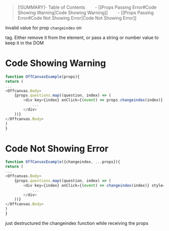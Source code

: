 >[!SUMMARY]- Table of Contents
>        - [[Props Passing Error#Code Showing Warning|Code Showing Warning]]
>        - [[Props Passing Error#Code Not Showing Error|Code Not Showing Error]]

Invalid value for prop `changeindex` on <div></div> tag. Either remove it from the element, or pass a string or number value to keep it in the DOM

# Code Showing Warning

```javascript
function OffCanvasExample(props){
return (
...
<Offcanvas.Body>
	{props.questions.map((question, index) => (
		<div key={index} onClick={(event) => props.changeindex(index)} style={{ cursor: "pointer" }}>
			...
		</div>
	))}
</Offcanvas.Body>
)
}
```

# Code Not Showing Error

```javascript
function OffCanvasExample({changeindex, ...props}){
return (
...
<Offcanvas.Body>
	{props.questions.map((question, index) => (
		<div key={index} onClick={(event) => changeindex(index)} style={{ cursor: "pointer" }}>
			...
		</div>
	))}
</Offcanvas.Body>
)
}
```

just destructured the changeindex function while receiving the props